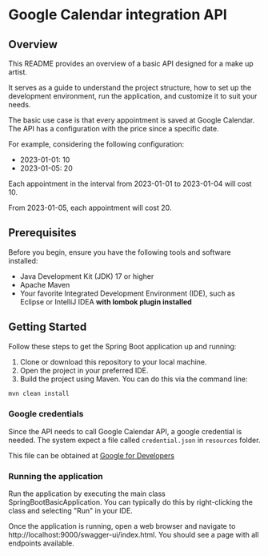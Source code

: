 # Google Calendar integration API

## Overview

This README provides an overview of a basic API designed for a make up artist.

It serves as a guide to understand the project structure, how to set up the development environment, run the application, and customize it to suit your needs.

The basic use case is that every appointment is saved at Google Calendar.
The API has a configuration with the price since a specific date.

For example, considering the following configuration:

- 2023-01-01: 10
- 2023-01-05: 20

Each appointment in the interval from 2023-01-01 to 2023-01-04 will cost 10.

From 2023-01-05, each appointment will cost 20.

## Prerequisites

Before you begin, ensure you have the following tools and software installed:

- Java Development Kit (JDK) 17 or higher
- Apache Maven
- Your favorite Integrated Development Environment (IDE), such as Eclipse or IntelliJ IDEA **with lombok plugin installed**

## Getting Started

Follow these steps to get the Spring Boot application up and running:

1. Clone or download this repository to your local machine.
1. Open the project in your preferred IDE.
1. Build the project using Maven. You can do this via the command line:

```bash
mvn clean install
```

### Google credentials

Since the API needs to call Google Calendar API, a google credential is needed.
The system expect a file called `credential.json` in `resources` folder.

This file can be obtained at [Google for Developers](https://developers.google.com/)

### Running the application

Run the application by executing the main class SpringBootBasicApplication. You can typically do this by right-clicking the class and selecting "Run" in your IDE.

Once the application is running, open a web browser and navigate to http://localhost:9000/swagger-ui/index.html. You should see a page with all endpoints available.
